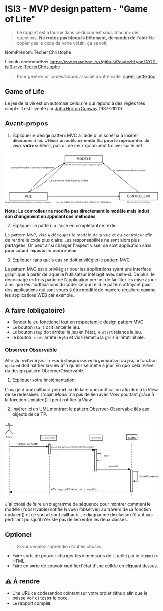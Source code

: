 # ISI3 - MVP design pattern - "Game of Life"

> Le rapport est à fournir dans ce document sous chacune des questions. 
> **Ne restez pas bloqués bêtement, demander de l'aide**
> Ne copier pas le code de votre voisin, ça se voit.

Nom/Prénom: Techer Christophe

Lien du codesandbox: https://codesandbox.io/s/github/PolytechLyon/2020-isi3-mvc-TecherChristophe

> Pour générer un codesandbox associé à votre code, [suiver cette doc](https://codesandbox.io/docs/importing#import-from-github)

## Game of Life

Le jeu de la vie est un automate cellulaire qui répond à des règles très simple.
Il est inventé par [John Horton Conway](https://fr.wikipedia.org/wiki/John_Horton_Conway)(1937-2020).

## Avant-propos

1. Expliquer le design pattern MVC à l'aide d'un schéma à insérer directement ici. 
Utiliser un outils commde Dia pour le représenter. Je veux **votre** schéma, pas un de ceux qu'on peut trouver sur le net.

![picture](Diagramme1.png)


**Note : Le controlleur ne modifie pas directement le modèle mais induit son changement en appelant ces méthodes**

2. Expliquer ce pattern à l'aide en complétant ce texte.

Le pattern MVP, vise à découper le modèle de la vue et du controleur afin de rendre le code plus claire.
Les responsabilités ne sont alors plus partagées.
On peut ainsi changer l'aspect visuel de sont application sans pour autant impacter le code métier

3. Expliquer dans quels cas on doit privilégier le pattern MVC.

Le pattern MVC est à privilégier pour les applications ayant une interface graphique à partir de laquelle l'utilisateur intéragit avec celle-ci. De plus, le découpage en trois partie de l'application permet de faciliter les mise à jour ainsi que les modficiations du code. Ce qui rend le pattern attrayant pour des applications qui sont voués à être modifié de manière régulière comme les applications WEB par exemple.

## A faire (obligatoire)

- Render le jeu fonctionel tout en respectant le design pattern MVC.
- Le bouton `start` doit lancer le jeu.
- Le bouton `stop` doit arrêter le jeu en l'état, le `start` relance le jeu.
- le bouton `reset` arrête le jeu et vide remet à la grille à l'état initiale.

### Observer Observable

Afin de mettre à jour la vue à chaque nouvelle génération du jeu, la fonction `updated` doit notifier la view afin qu'elle se mette à jour.
En quoi cela relève du design pattern ObserverObservable.

1. Expliquer votre implémentation:

L'usage d'une callback permet ici de faire une notification afin dire à la _View_ de se redessiner.
L'objet _Model_ n'a pas de lien avec _View_ pourtant grâce à la fonction Updated() il peut notifier la _View_.

2. Insérer ici un UML montrant le pattern Observer-Observable liés aux objects de ce TP.

![picture](DiagrammeUML.png)

J'ai choisi de faire un diagramme de séquence pour montrer comment le modèle (l'observable) notifie la vue (l'observer) au travers de sa fonction updated() et de son attribut callback. Le diagramme de classe n'étant pas pertinant puisqu'il n'existe pas de lien entre les deux classes.

## Optionel

> Si vous voulez apprendre d'autres choses

- Faire sorte de pouvoir changer les dimensions de la grille par in `<input/>` HTML.
- Faire en sorte de pouvoir modifier l'état d'une cellule en cliquant dessus.

## :warning: À rendre

- Une URL de codesandox pointant sur votre projet github afin que je puisse voir et tester le code.
- Le rapport complet.
